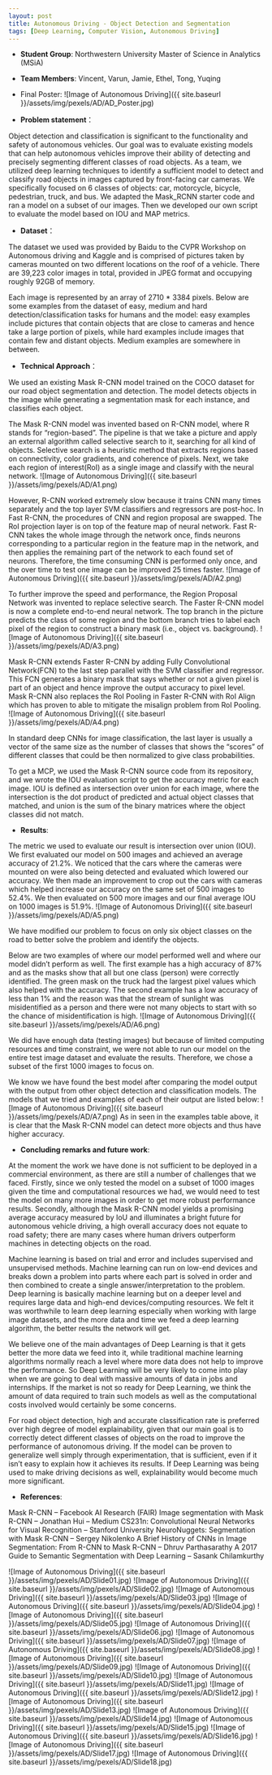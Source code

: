 ```yaml
---
layout: post
title: Autonomous Driving - Object Detection and Segmentation 
tags: [Deep Learning, Computer Vision, Autonomous Driving]
---
```


*   **Student Group**: Northwestern University Master of Science in Analytics (MSiA)    
*   **Team Members**: Vincent, Varun, Jamie, Ethel, Tong, Yuqing

* Final Poster:
![Image of Autonomous Driving]({{ site.baseurl }}/assets/img/pexels/AD/AD_Poster.jpg)


* **Problem statement**：

Object detection and classification is significant to the functionality and safety of autonomous vehicles. Our goal was to evaluate existing models that can help autonomous vehicles improve their ability of detecting and precisely segmenting different classes of road objects. As a team, we utilized deep learning techniques to identify a sufficient model to detect and classify road objects in images captured by front-facing car cameras. We specifically focused on 6 classes of objects: car, motorcycle, bicycle, pedestrian, truck, and bus. We adapted the Mask_RCNN starter code and ran a model on a subset of our images. Then we developed our own script to evaluate the model based on IOU and MAP metrics.

* **Dataset**：

The dataset we used was provided by Baidu to the CVPR Workshop on Autonomous driving and Kaggle and is comprised of pictures taken by cameras mounted on two different locations on the roof of a vehicle. There are 39,223 color images in total, provided in JPEG format and occupying roughly 92GB of memory. 

Each image is represented by an array of 2710 * 3384 pixels. Below are some examples from the dataset of easy, medium and hard detection/classification tasks for humans and the model: easy examples include pictures that contain objects that are close to cameras and hence take a large portion of pixels, while hard examples include images that contain few and distant objects. Medium examples are somewhere in between.

* **Technical Approach**：

We used an existing Mask R-CNN model trained on the COCO dataset for our road object segmentation and detection. The model detects objects in the image while generating a segmentation mask for each instance, and classifies each object.

The Mask R-CNN model was invented based on R-CNN model, where R stands for “region-based”. The pipeline is that we take a picture and apply an external algorithm called selective search to it, searching for all kind of objects. Selective search is a heuristic method that extracts regions based on connectivity, color gradients, and coherence of pixels. Next, we take each region of interest(RoI) as a single image and classify with the neural network.
![Image of Autonomous Driving]({{ site.baseurl }}/assets/img/pexels/AD/A1.png)

However,  R-CNN worked extremely slow because it trains CNN many times separately and the top layer SVM classifiers and regressors are post-hoc. In Fast R-CNN, the procedures of CNN and region proposal are swapped. The RoI projection layer is on top of the feature map of neural network. Fast R-CNN takes the whole image through the network once, finds neurons corresponding to a particular region in the feature map in the network, and then applies the remaining part of the network to each found set of neurons. Therefore, the time consuming CNN is performed only once, and the over time to test one image can be improved 25 times faster.
![Image of Autonomous Driving]({{ site.baseurl }}/assets/img/pexels/AD/A2.png)

To further improve the speed and performance, the Region Proposal Network was invented to replace selective search. The Faster R-CNN model is now a complete end-to-end neural network. The top branch in the picture predicts the class of some region and the bottom branch tries to label each pixel of the region to construct a binary mask (i.e., object vs. background). 
![Image of Autonomous Driving]({{ site.baseurl }}/assets/img/pexels/AD/A3.png)

Mask R-CNN extends Faster R-CNN by adding Fully Convolutional Network(FCN) to the last step parallel with the SVM classifier and regressor. This FCN generates a binary mask that says whether or not a given pixel is part of an object and hence improve the output accuracy to pixel level. Mask R-CNN also replaces the RoI Pooling in Faster R-CNN with RoI Align which has proven to able to mitigate the misalign problem from RoI Pooling. 
![Image of Autonomous Driving]({{ site.baseurl }}/assets/img/pexels/AD/A4.png)

In standard deep CNNs for image classification, the last layer is usually a vector of the same size as the number of classes that shows the “scores” of different classes that could be then normalized to give class probabilities. 

To get a MCP, we used the Mask R-CNN source code from its repository, and we wrote the IOU evaluation script to get the accuracy metric for each image. IOU is defined as intersection over union for each image, where the intersection is the dot product of predicted and actual object classes that matched, and union is the sum of the binary matrices where the object classes did not match. 

* **Results**:

The metric we used to evaluate our result is intersection over union (IOU). We first evaluated our model on 500 images and achieved an average accuracy of 21.2%. We noticed that the cars where the cameras were mounted on were also being detected and evaluated which lowered our accuracy. We then made an improvement to crop out the cars with cameras which helped increase our accuracy on the same set of 500 images to 52.4%. We then evaluated on 500 more images and our final average IOU on 1000 images is 51.9%. 
![Image of Autonomous Driving]({{ site.baseurl }}/assets/img/pexels/AD/A5.png)

We have modified our problem to focus on only six object classes on the road to better solve the problem and identify the objects. 

Below are two examples of where our model performed well and where our model didn’t perform as well. The first example has a high accuracy of 87% and as the masks show that all but one class (person) were correctly identified. The green mask on the truck had the largest pixel values which also helped with the accuracy. The second example has a low accuracy of less than 1% and the reason was that the stream of sunlight was misidentified as a person and there were not many objects to start with so the chance of misidentification is high. 
![Image of Autonomous Driving]({{ site.baseurl }}/assets/img/pexels/AD/A6.png)

We did have enough data (testing images) but because of limited computing resources and time constraint, we were not able to run our model on the entire test image dataset and evaluate the results. Therefore, we chose a subset of the first 1000 images to focus on. 

We know we have found the best model after comparing the model output with the output from other object detection and classification models. The models that we tried and examples of each of their output are listed below:
![Image of Autonomous Driving]({{ site.baseurl }}/assets/img/pexels/AD/A7.png)
As in seen in the examples table above, it is clear that the Mask R-CNN model can detect more objects and thus have higher accuracy.

* **Concluding remarks and future work**:

At the moment the work we have done is not sufficient to be deployed in a commercial environment, as there are still a number of challenges that we faced. Firstly, since we only tested the model on a subset of 1000 images given the time and computational resources we had, we would need to test the model on many more images in order to get more robust performance results.  Secondly, although the Mask R-CNN model yields a promising average accuracy measured by IoU and illuminates a bright future for autonomous vehicle driving, a high overall accuracy does not equate to road safety; there are many cases where human drivers outperform machines in detecting objects on the road.

Machine learning is based on trial and error and includes supervised and unsupervised methods. Machine learning can run on low-end devices and breaks down a problem into parts where each part is solved in order and then combined to create a single answer/interpretation to the problem. Deep learning is basically machine learning but on a deeper level and requires large data and high-end devices/computing resources. We felt it was worthwhile to learn deep learning especially when working with large image datasets, and the more data and time we feed a deep learning algorithm, the better results the network will get. 

We believe one of the main advantages of Deep Learning is that it gets better the more data we feed into it, while traditional machine learning algorithms normally reach a level where more data does not help to improve the performance. So Deep Learning will be very likely to come into play when we are going to deal with massive amounts of data in jobs and internships. If the market is not so ready for Deep Learning, we think the amount of data required to train such models as well as the computational costs involved would certainly be some concerns.

For road object detection, high and accurate classification rate is preferred over high degree of model explainability, given that our main goal is to correctly detect different classes of objects on the road to improve the performance of autonomous driving. If the model can be proven to generalize well simply through experimentation, that is sufficient, even if it isn’t easy to explain how it achieves its results. If Deep Learning was being used to make driving decisions as well, explainability would become much more significant.

* **References**:

Mask R-CNN – Facebook AI Research (FAIR)
Image segmentation with Mask R-CNN – Jonathan Hui – Medium
CS231n: Convolutional Neural Networks for Visual Recognition – Stanford University 
NeuroNuggets: Segmentation with Mask R-CNN – Sergey Nikolenko
A Brief History of CNNs in Image Segmentation: From R-CNN to Mask R-CNN – Dhruv Parthasarathy
A 2017 Guide to Semantic Segmentation with Deep Learning – Sasank Chilamkurthy


![Image of Autonomous Driving]({{ site.baseurl }}/assets/img/pexels/AD/Slide01.jpg)
![Image of Autonomous Driving]({{ site.baseurl }}/assets/img/pexels/AD/Slide02.jpg)
![Image of Autonomous Driving]({{ site.baseurl }}/assets/img/pexels/AD/Slide03.jpg)
![Image of Autonomous Driving]({{ site.baseurl }}/assets/img/pexels/AD/Slide04.jpg)
![Image of Autonomous Driving]({{ site.baseurl }}/assets/img/pexels/AD/Slide05.jpg)
![Image of Autonomous Driving]({{ site.baseurl }}/assets/img/pexels/AD/Slide06.jpg)
![Image of Autonomous Driving]({{ site.baseurl }}/assets/img/pexels/AD/Slide07.jpg)
![Image of Autonomous Driving]({{ site.baseurl }}/assets/img/pexels/AD/Slide08.jpg)
![Image of Autonomous Driving]({{ site.baseurl }}/assets/img/pexels/AD/Slide09.jpg)
![Image of Autonomous Driving]({{ site.baseurl }}/assets/img/pexels/AD/Slide10.jpg)
![Image of Autonomous Driving]({{ site.baseurl }}/assets/img/pexels/AD/Slide11.jpg)
![Image of Autonomous Driving]({{ site.baseurl }}/assets/img/pexels/AD/Slide12.jpg)
![Image of Autonomous Driving]({{ site.baseurl }}/assets/img/pexels/AD/Slide13.jpg)
![Image of Autonomous Driving]({{ site.baseurl }}/assets/img/pexels/AD/Slide14.jpg)
![Image of Autonomous Driving]({{ site.baseurl }}/assets/img/pexels/AD/Slide15.jpg)
![Image of Autonomous Driving]({{ site.baseurl }}/assets/img/pexels/AD/Slide16.jpg)
![Image of Autonomous Driving]({{ site.baseurl }}/assets/img/pexels/AD/Slide17.jpg)
![Image of Autonomous Driving]({{ site.baseurl }}/assets/img/pexels/AD/Slide18.jpg)


